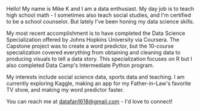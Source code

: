 Hello!  My name is Mike K and I am a data enthusiast.  My day job is to teach high school math - I sometimes also teach social studies, and I'm certified to be a school counselor.  But lately I've been honing my data science skills.  

My most recent accomplishment is to have completed the Data Science Specialization offered by Johns Hopkins University via Coursera.  The Capstone project was to create a word predictor, but the 10-course specialization covered everything from obtaining and cleaning data to producing visuals to tell a data story.  This specialization focuses on R but I also completed Data Camp's Intermediate Python program.

My interests include social science data, sports data and teaching.  I am currently exploring Kaggle, making an app for my Father-in-Law's favorite TV show, and making my word predictor faster.

You can reach me at datafan1618@gmail.com - I'd love to connect!

<!---
MrMikeK/MrMikeK is a ✨ special ✨ repository because its `README.md` (this file) appears on your GitHub profile.
You can click the Preview link to take a look at your changes.
--->
